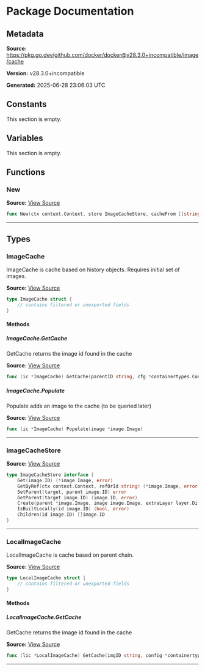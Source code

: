 # Package Documentation

## Metadata

**Source:** https://pkg.go.dev/github.com/docker/docker@v28.3.0+incompatible/image/cache

**Version:** v28.3.0+incompatible

**Generated:** 2025-06-28 23:06:03 UTC

## Constants

This section is empty.

## Variables

This section is empty.

## Functions

### New

**Source:** [View Source](https://github.com/docker/docker/blob/v28.3.0/image/cache/cache.go#L29)  

```go
func New(ctx context.Context, store ImageCacheStore, cacheFrom []string) (builder.ImageCache, error)
```

---

## Types

### ImageCache

ImageCache is cache based on history objects. Requires initial set of images.

**Source:** [View Source](https://github.com/docker/docker/blob/v28.3.0/image/cache/cache.go#L66)  

```go
type ImageCache struct {
	// contains filtered or unexported fields
}
```

#### Methods

##### ImageCache.GetCache

GetCache returns the image id found in the cache

**Source:** [View Source](https://github.com/docker/docker/blob/v28.3.0/image/cache/cache.go#L78)  

```go
func (ic *ImageCache) GetCache(parentID string, cfg *containertypes.Config, platform ocispec.Platform) (string, error)
```

##### ImageCache.Populate

Populate adds an image to the cache (to be queried later)

**Source:** [View Source](https://github.com/docker/docker/blob/v28.3.0/image/cache/cache.go#L73)  

```go
func (ic *ImageCache) Populate(image *image.Image)
```

---

### ImageCacheStore

**Source:** [View Source](https://github.com/docker/docker/blob/v28.3.0/image/cache/cache.go#L19)  

```go
type ImageCacheStore interface {
	Get(image.ID) (*image.Image, error)
	GetByRef(ctx context.Context, refOrId string) (*image.Image, error)
	SetParent(target, parent image.ID) error
	GetParent(target image.ID) (image.ID, error)
	Create(parent *image.Image, image image.Image, extraLayer layer.DiffID) (image.ID, error)
	IsBuiltLocally(id image.ID) (bool, error)
	Children(id image.ID) []image.ID
}
```

---

### LocalImageCache

LocalImageCache is cache based on parent chain.

**Source:** [View Source](https://github.com/docker/docker/blob/v28.3.0/image/cache/cache.go#L56)  

```go
type LocalImageCache struct {
	// contains filtered or unexported fields
}
```

#### Methods

##### LocalImageCache.GetCache

GetCache returns the image id found in the cache

**Source:** [View Source](https://github.com/docker/docker/blob/v28.3.0/image/cache/cache.go#L61)  

```go
func (lic *LocalImageCache) GetCache(imgID string, config *containertypes.Config, platform ocispec.Platform) (string, error)
```

---

